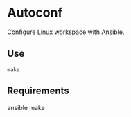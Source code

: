 # Autoconf

Configure Linux workspace with Ansible.

## Use

```
make
```

## Requirements

ansible
make

